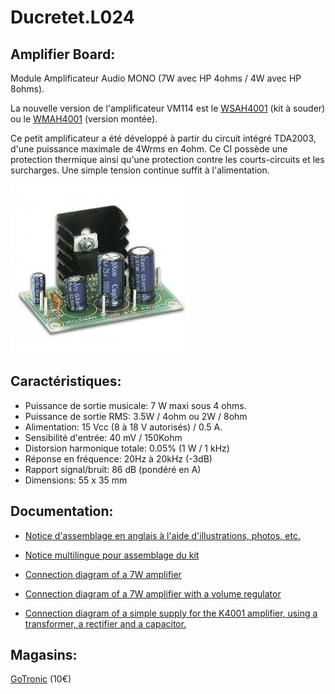 # Ducretet.L024

## Amplifier Board:

Module Amplificateur Audio MONO (7W avec HP 4ohms / 4W avec HP 8ohms).

La nouvelle version de l'amplificateur VM114 est le [WSAH4001](https://www.velleman.eu/products/view/?id=461814)  (kit à souder)  ou  le [WMAH4001](https://www.velleman.eu/products/view/?id=461748)  (version montée).

Ce petit amplificateur a été développé à partir du circuit intégré TDA2003, d'une  puissance maximale de 4Wrms en 4ohm. Ce CI possède une protection  thermique ainsi qu'une protection contre les courts-circuits et les surcharges. Une simple tension continue suffit à l'alimentation. 

![image](ar-amplificateur-bf-7-w-617.jpg)

## Caractéristiques:

- Puissance de sortie musicale: 7 W maxi sous 4 ohms.
- Puissance de sortie RMS: 3.5W / 4ohm ou 2W / 8ohm
- Alimentation: 15 Vcc (8 à 18 V autorisés) / 0.5 A.
- Sensibilité d'entrée: 40 mV / 150Kohm
- Distorsion  harmonique totale: 0.05% (1 W / 1 kHz)
- Réponse en fréquence: 20Hz à 20kHz (-3dB)
- Rapport signal/bruit: 86 dB (pondéré en A)
- Dimensions: 55 x 35 mm

## Documentation:

* [Notice d'assemblage en anglais à l'aide d'illustrations, photos, etc.](illustrated_assembly_manual_k4001.pdf) 
* [Notice multilingue pour assemblage du kit](assembly_manual_k4001.pdf)

* [Connection diagram of a 7W amplifier](infosheet_k4001_connection.pdf)
* [Connection diagram of a 7W amplifier with a volume regulator](https://www.velleman.eu/downloads/0/infosheets/infosheet_k4001_connection_volumereg.pdf)
* [Connection diagram of a simple supply for the K4001 amplifier, using a transformer, a rectifier and a capacitor.](https://www.velleman.eu/downloads/0/infosheets/infosheet_k4001_supply.pdf)


## Magasins:

[GoTronic](https://www.gotronic.fr/art-amplificateur-bf-7-w-617.htm) (10€)


